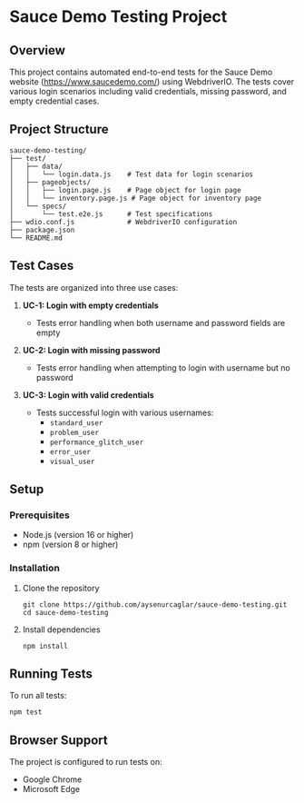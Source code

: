 # Sauce Demo Testing Project

## Overview
This project contains automated end-to-end tests for the Sauce Demo website (https://www.saucedemo.com/) using WebdriverIO. The tests cover various login scenarios including valid credentials, missing password, and empty credential cases.

## Project Structure
```
sauce-demo-testing/
├── test/
│   ├── data/
│   │   └── login.data.js    # Test data for login scenarios
│   ├── pageobjects/
│   │   ├── login.page.js    # Page object for login page
│   │   └── inventory.page.js # Page object for inventory page
│   └── specs/
│       └── test.e2e.js      # Test specifications
├── wdio.conf.js             # WebdriverIO configuration
├── package.json
└── README.md
```

## Test Cases
The tests are organized into three use cases:

1. **UC-1: Login with empty credentials**
   - Tests error handling when both username and password fields are empty

2. **UC-2: Login with missing password**
   - Tests error handling when attempting to login with username but no password

3. **UC-3: Login with valid credentials**
   - Tests successful login with various usernames:
     - `standard_user`
     - `problem_user`
     - `performance_glitch_user`
     - `error_user`
     - `visual_user`

## Setup

### Prerequisites
- Node.js (version 16 or higher)
- npm (version 8 or higher)

### Installation
1. Clone the repository
   ```
   git clone https://github.com/aysenurcaglar/sauce-demo-testing.git
   cd sauce-demo-testing
   ```

2. Install dependencies
   ```
   npm install
   ```

## Running Tests
To run all tests:
```
npm test
```

## Browser Support
The project is configured to run tests on:
- Google Chrome
- Microsoft Edge
